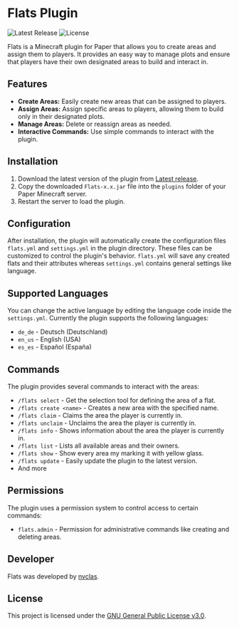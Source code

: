 # Flats Plugin

![Latest Release](https://img.shields.io/github/v/release/nvclas/Flats)
![License](https://img.shields.io/github/license/nvclas/Flats)

Flats is a Minecraft plugin for Paper that allows you to create areas and assign them to players. It provides an easy way to manage plots and ensure that players have their own designated areas to build and interact in.

## Features

- **Create Areas:** Easily create new areas that can be assigned to players.
- **Assign Areas:** Assign specific areas to players, allowing them to build only in their designated plots.
- **Manage Areas:** Delete or reassign areas as needed.
- **Interactive Commands:** Use simple commands to interact with the plugin.

## Installation

1. Download the latest version of the plugin from [Latest release](https://github.com/nvclas/Flats/releases/latest).
2. Copy the downloaded `Flats-x.x.jar` file into the `plugins` folder of your Paper Minecraft server.
3. Restart the server to load the plugin.

## Configuration

After installation, the plugin will automatically create the configuration files `flats.yml` and `settings.yml` in the plugin directory. These files can be customized to control the plugin's behavior. `flats.yml` will save any created flats and their attributes whereas `settings.yml` contains general settings like language.

## Supported Languages

You can change the active language by editing the language code inside the `settings.yml`.
Currently the plugin supports the following languages:

- `de_de` - Deutsch (Deutschland)
- `en_us` - English (USA)
- `es_es` - Español (España)

## Commands

The plugin provides several commands to interact with the areas:

- `/flats select` - Get the selection tool for defining the area of a flat.
- `/flats create <name>` - Creates a new area with the specified name.
- `/flats claim` - Claims the area the player is currently in.
- `/flats unclaim` - Unclaims the area the player is currently in.
- `/flats info` - Shows information about the area the player is currently in.
- `/flats list` - Lists all available areas and their owners.
- `/flats show` - Show every area my marking it with yellow glass. 
- `/flats update` - Easily update the plugin to the latest version.
- And more

## Permissions

The plugin uses a permission system to control access to certain commands:

- `flats.admin` - Permission for administrative commands like creating and deleting areas.

## Developer

Flats was developed by [nvclas](https://github.com/nvclas).

## License

This project is licensed under the [GNU General Public License v3.0](https://github.com/nvclas/Flats/blob/main/LICENSE).
